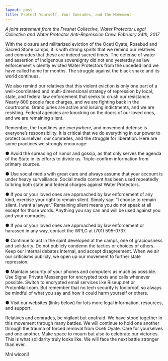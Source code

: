 ```yaml
---
layout: post
title: Protect Yourself, Your Comrades, and the Movement
---
```


_*A joint statement from the Freshet Collective, Water Protector Legal Collective and Water Protector Anti-Repression Crew*. February 24th, 2017_

With the closure and militarized eviction of the Oceti Oyate, Rosebud and Sacred Stone camps, it is with strong spirits that we remind our relatives and comrades that these are indeed sacred times. The defense of water and assertion of Indigenous sovereignty did not end yesterday as law enforcement violently evicted Water Protectors from the unceded land we have called home for months. The struggle against the black snake and its world continues.

We also remind our relatives that this violent eviction is only one part of a well-coordinated and multi-dimensional strategy of repression by local, state, and federal law enforcement that seeks to crush our resistance.  Nearly 800 people face charges, and we are fighting back in the courtrooms.  Grand juries are active and issuing indictments, and we are resisting.  Federal agencies are knocking on the doors of our loved ones, and we are remaining silent.

Remember, the frontlines are everywhere, and movement defense is everyone’s responsibility.  It is critical that we do everything in our power to protect ourselves, our comrades, and the struggle for liberation.  Here are some practices we strongly encourage:

●   Avoid the spreading of rumor and gossip, as that only serves the agenda of the State in its efforts to divide us. Triple-confirm information from primary sources.

●   Use social media with great care and always assume that your account is under heavy surveillance. Social media content has been used repeatedly to bring both state and federal charges against Water Protectors.

●   If you or your loved ones are approached by law enforcement of any kind, exercise your right to remain silent. Simply say: “I choose to remain silent. I want a lawyer.” Remaining silent means you do not speak at all except for those words. Anything you say can and will be used against you and your comrades.

●   If you or your loved ones are approached by law enforcement or harassed in any way, contact the WPLC at (701) 595-0737.

●   Continue to act in the spirit developed at the camps, one of graciousness and solidarity. Do not publicly condemn the tactics or choices of others. Keep our internal debates internal, and accept disagreement. When we air our criticisms publicly, we open up our movement to further state repression.

●   Maintain security of your phones and computers as much as possible. Use Signal Private Messenger for encrypted texts and calls whenever possible. Switch to encrypted email services like Riseup.net or ProtonMail.com.  But remember that no tech security is foolproof, so always be mindful of what you say and how it could harm yourself or others.

●   Visit our websites (links below) for lots more legal information, resources, and support.

Relatives and comrades, be vigilant but unafraid. We have stood together in this movement through many battles. We will continue to hold one another through the trauma of forced removal from Oceti Oyate. Care for yourselves and one another. Make space to mourn but also to celebrate our victories. This is what solidarity truly looks like.  We will face the next battle stronger than ever.

Mni wiconi!

